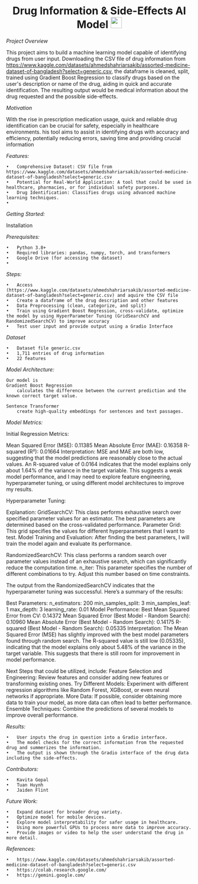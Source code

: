 <div id="header" align="center">

# Drug Information & Side-Effects AI Model   <img src="https://media.giphy.com/media/5xtDaryFk1nV0vqfnws/giphy.gif?cid=ecf05e47sfjsrzdh193d20b012pew9qift150y4kkey5f82q&ep=v1_gifs_search&rid=giphy.gif&ct=g" width="30px"/>
</h1>
</div>

*Project Overview*

This project aims to build a machine learning model capable of identifying drugs from user input. Downloading the CSV file of drug information from https://www.kaggle.com/datasets/ahmedshahriarsakib/assorted-medicine-dataset-of-bangladesh?select=generic.csv, the dataframe is cleaned, split, trained using Gradient Boost Regression to classify drugs based on the user's description or name of the drug, aiding in quick and accurate identification. The resulting output would be medical information about the drug requested and the possible side-effects.

*Motivation*

With the rise in prescription medication usage, quick and reliable drug identification can be crucial for safety, especially in healthcare environments. his tool aims to assist in identifying drugs with accuracy and efficiency, potentially reducing errors, saving time and providing crucial information

*Features:*

	•	Comprehensive Dataset: CSV file from https://www.kaggle.com/datasets/ahmedshahriarsakib/assorted-medicine-dataset-of-bangladesh?select=generic.csv
	•	Potential for Real-World Application: A tool that could be used in healthcare, pharmacies, or for individual safety purposes.
	•	Drug Identification: Classifies drugs using advanced machine learning techniques.
	•	
	

*Getting Started:*

Installation


*Prerequisites:*

	•	Python 3.8+
	•	Required libraries: pandas, numpy, torch, and transformers
	•	Google Drive (for accessing the dataset)
 	•

*Steps:*

	•	Access (https://www.kaggle.com/datasets/ahmedshahriarsakib/assorted-medicine-dataset-of-bangladesh?select=generic.csv) and aquire the CSV file
	•	Create a dataframe of the drug description and other features
	•	Data Preprocessing (clean, categorize, and split)
	•	Train using Gradient Boost Regression, cross-validate, optimize the model by using HyperParameter Tuning (GridSearchCV and RandomizedSearchCV) to improve accuracy
	•	Test user input and provide output using a Gradio Interface

 *Dataset*

 	•	Dataset file generic.csv
	•	1,711 entries of drug information
	•	22 features

*Model Architecture:*

	Our model is 
 	Gradient Boost Regression 
		calculates the difference between the current prediction and the known correct target value.

  	Sentence Transformer
		create high-quality embeddings for sentences and text passages. 

*Model Metrics:*

Initial Regression Metrics:

Mean Squared Error (MSE): 0.11385 Mean Absolute Error (MAE): 0.16358 R-squared (R²): 0.01664 Interpretation: MSE and MAE are both low, suggesting that the model predictions are reasonably close to the actual values. An R-squared value of 0.0164 indicates that the model explains only about 1.64% of the variance in the target variable. This suggests a weak model performance, and I may need to explore feature engineering, hyperparameter tuning, or using different model architectures to improve my results.

Hyperparameter Tuning:

 Explanation: GridSearchCV: This class performs exhaustive search over specified parameter values for an estimator. The best parameters are determined based on the cross-validated performance. Parameter Grid: This grid specifies the values for different hyperparameters that I want to test. Model Training and Evaluation: After finding the best parameters, I will train the model again and evaluate its performance.

RandomizedSearchCV: This class performs a random search over parameter values instead of an exhaustive search, which can significantly reduce the computation time. n_iter: This parameter specifies the number of different combinations to try. Adjust this number based on time constraints.

The output from the RandomizedSearchCV indicates that the hyperparameter tuning was successful. Here’s a summary of the results:

Best Parameters: n_estimators: 200 min_samples_split: 3 min_samples_leaf: 1 max_depth: 3 learning_rate: 0.01 Model Performance: Best Mean Squared Error from CV: 0.14372 Mean Squared Error (Best Model - Random Search): 0.10960 Mean Absolute Error (Best Model - Random Search): 0.14175 R-squared (Best Model - Random Search): 0.05335 Interpretation: The Mean Squared Error (MSE) has slightly improved with the best model parameters found through random search. The R-squared value is still low (0.05335), indicating that the model explains only about 5.48% of the variance in the target variable. This suggests that there is still room for improvement in model performance.

Next Steps that could be utilized, include: Feature Selection and Engineering: Review features and consider adding new features or transforming existing ones. Try Different Models: Experiment with different regression algorithms like Random Forest, XGBoost, or even neural networks if appropriate. More Data: If possible, consider obtaining more data to train your model, as more data can often lead to better performance. Ensemble Techniques: Combine the predictions of several models to improve overall performance.
 
*Results:*

	•	User inputs the drug in question into a Gradio interface.
	•	The model checks for the correct information from the requested drug and summerizes the information.
 	•	The output is shown through the Gradio interface of the drug data including the side-effects.

 
*Contributors:*

	•	Kavita Gopal
	•	Tuan Huynh
	•	Jaiden Flint

*Future Work:*

	•	Expand dataset for broader drug variety.
	•	Optimize model for mobile devices.
	•	Explore model interpretability for safer usage in healthcare.
 	•	Using more powerful GPUs to process more data to improve accuracy.
	•	Provide images or video to help the user understand the drug in more detail.

 *References:*

 	•	https://www.kaggle.com/datasets/ahmedshahriarsakib/assorted-medicine-dataset-of-bangladesh?select=generic.csv
 	•	https://colab.research.google.com/
  	•	https://gemini.google.com/
 	


